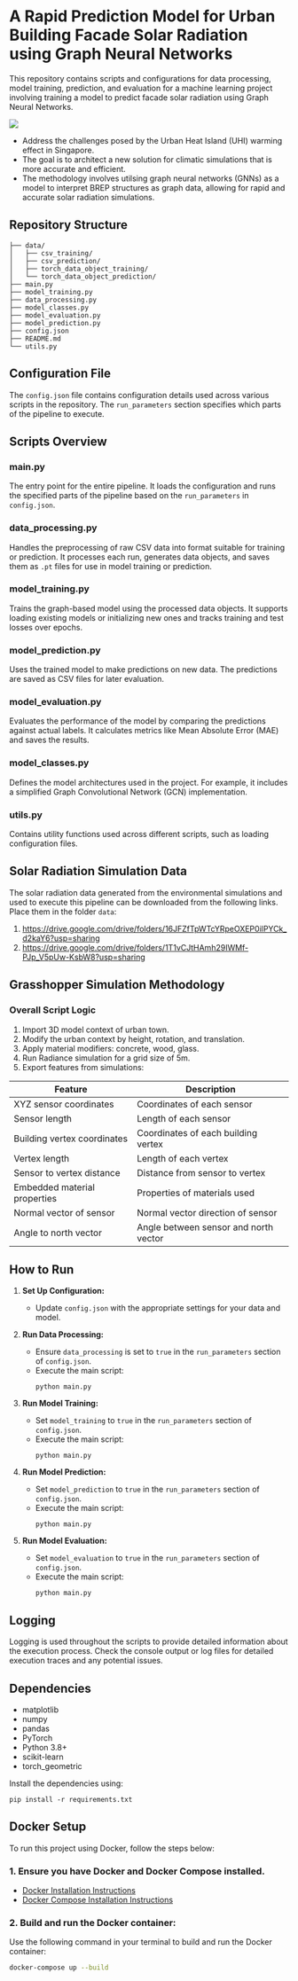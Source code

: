 # A Rapid Prediction Model for Urban Building Facade Solar Radiation using Graph Neural Networks

This repository contains scripts and configurations for data processing, model training, prediction, and evaluation for a machine learning project involving training a model to predict facade solar radiation using Graph Neural Networks.

![](https://github.com/chanjunha0/machine-yearning/blob/master/eda-ml-projects/thesis-climateprediction-GNN/images/simulation.jpg)

- Address the challenges posed by the Urban Heat Island (UHI) warming effect in Singapore.
- The goal is to architect a new solution for climatic simulations that is more accurate and efficient.
- The methodology involves utilsing graph neural networks (GNNs) as a model to interpret BREP structures as graph data, allowing for rapid and accurate solar radiation simulations.

## Repository Structure
```
├── data/
│   ├── csv_training/
│   ├── csv_prediction/
│   ├── torch_data_object_training/
│   └── torch_data_object_prediction/
├── main.py
├── model_training.py
├── data_processing.py
├── model_classes.py
├── model_evaluation.py
├── model_prediction.py
├── config.json
├── README.md
└── utils.py
```


## Configuration File

The `config.json` file contains configuration details used across various scripts in the repository. The `run_parameters` section specifies which parts of the pipeline to execute.

## Scripts Overview

### main.py

The entry point for the entire pipeline. It loads the configuration and runs the specified parts of the pipeline based on the `run_parameters` in `config.json`.

### data_processing.py

Handles the preprocessing of raw CSV data into format suitable for training or prediction. It processes each run, generates data objects, and saves them as `.pt` files for use in model training or prediction.

### model_training.py

Trains the graph-based model using the processed data objects. It supports loading existing models or initializing new ones and tracks training and test losses over epochs.

### model_prediction.py

Uses the trained model to make predictions on new data. The predictions are saved as CSV files for later evaluation.

### model_evaluation.py

Evaluates the performance of the model by comparing the predictions against actual labels. It calculates metrics like Mean Absolute Error (MAE) and saves the results.

### model_classes.py

Defines the model architectures used in the project. For example, it includes a simplified Graph Convolutional Network (GCN) implementation.

### utils.py

Contains utility functions used across different scripts, such as loading configuration files.

## Solar Radiation Simulation Data
The solar radiation data generated from the environmental simulations and  used to execute this pipeline can be downloaded from the following links. Place them in the folder `data`:
1. https://drive.google.com/drive/folders/16JFZfTpWTcYRpeOXEP0ilPYCk_d2kaY6?usp=sharing
2. https://drive.google.com/drive/folders/1T1vCJtHAmh29IWMf-PJp_V5pUw-KsbW8?usp=sharing

## Grasshopper Simulation Methodology

### Overall Script Logic
1. Import 3D model context of urban town.
2. Modify the urban context by height, rotation, and translation.
3. Apply material modifiers: concrete, wood, glass.
4. Run Radiance simulation for a grid size of 5m.
5. Export features from simulations:

| Feature                     | Description                          |
|-----------------------------|--------------------------------------|
| XYZ sensor coordinates      | Coordinates of each sensor           |
| Sensor length               | Length of each sensor                |
| Building vertex coordinates | Coordinates of each building vertex  |
| Vertex length               | Length of each vertex                |
| Sensor to vertex distance   | Distance from sensor to vertex       |
| Embedded material properties| Properties of materials used         |
| Normal vector of sensor     | Normal vector direction of sensor    |
| Angle to north vector       | Angle between sensor and north vector|


## How to Run

1. **Set Up Configuration:**
   - Update `config.json` with the appropriate settings for your data and model.

2. **Run Data Processing:**
   - Ensure `data_processing` is set to `true` in the `run_parameters` section of `config.json`.
   - Execute the main script:
     ```
     python main.py
     ```

3. **Run Model Training:**
   - Set `model_training` to `true` in the `run_parameters` section of `config.json`.
   - Execute the main script:
     ```
     python main.py
     ```

4. **Run Model Prediction:**
   - Set `model_prediction` to `true` in the `run_parameters` section of `config.json`.
   - Execute the main script:
     ```
     python main.py
     ```

5. **Run Model Evaluation:**
   - Set `model_evaluation` to `true` in the `run_parameters` section of `config.json`.
   - Execute the main script:
     ```
     python main.py
     ```

## Logging

Logging is used throughout the scripts to provide detailed information about the execution process. Check the console output or log files for detailed execution traces and any potential issues.

## Dependencies

- matplotlib
- numpy
- pandas
- PyTorch
- Python 3.8+
- scikit-learn
- torch_geometric

Install the dependencies using:
```
pip install -r requirements.txt
```


## Docker Setup

To run this project using Docker, follow the steps below:

### 1. Ensure you have Docker and Docker Compose installed.

- [Docker Installation Instructions](https://docs.docker.com/get-docker/)
- [Docker Compose Installation Instructions](https://docs.docker.com/compose/install/)

### 2. Build and run the Docker container:

Use the following command in your terminal to build and run the Docker container:

```sh
docker-compose up --build
```